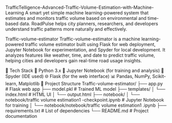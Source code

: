 TrafficTelligence-Advanced-Traffic-Volume-Estimation-with-Machine-Learning
A smart yet simple machine learning-powered system that estimates and monitors traffic volume based on environmental and time-based data. RoadPulse helps city planners, researchers, and developers understand traffic patterns more naturally and effectively.

Traffic-volume-estimator
Traffic-volume-estimator is a machine learning-powered traffic volume estimator built using Flask for web deployment, Jupyter Notebook for experimentation, and Spyder for local development. It analyzes features like weather, time, and date to predict traffic volume, helping cities and developers gain real-time road usage insights.

🔧 Tech Stack
🐍 Python 3.x
📘 Jupyter Notebook (for training and analysis)
🧪 Spyder (IDE used)
🌐 Flask (for the web interface)
📊 Pandas, NumPy, Scikit-learn, Matplotlib
📁 Project Structure
Traffic-volume-estimator/
├── app.py                  # Flask web app
├── model.pkl               # Trained ML model
├── templates/
│   └── index.html          # HTML UI
│   └── output.html 
├── notebook/
│   └── notebook/traffic volume estimation1 \-checkpoint.ipynb # Jupyter Notebook for training
│   └── notebook/notebook/traffic volume estimation1 .ipynb
├── requirements.txt        # List of dependencies
└── README.md               # Project documentation
